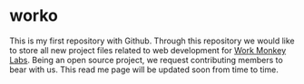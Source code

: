 # worko
This is my first repository with Github.
Through this repository we would like to store all new project files related to web development for <a href="http://www.workmonkeylabs.com"> Work Monkey Labs</a>. Being an open source project, we request contributing members to bear with us. 
This read me page will be updated soon from time to time.
